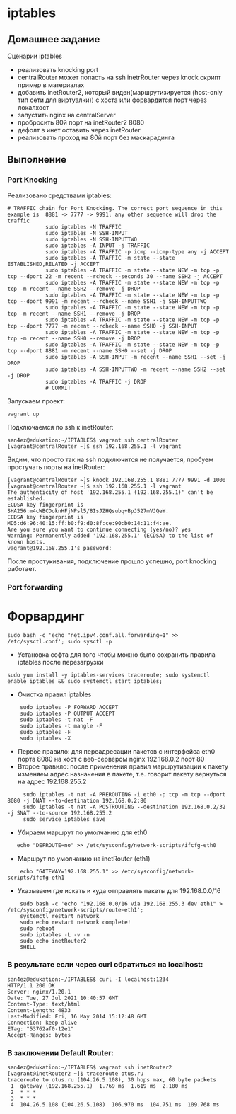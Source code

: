 # iptables
## Домашнее задание
Сценарии iptables

- реализовать knocking port
- centralRouter может попасть на ssh inetrRouter через knock скрипт пример в материалах
- добавить inetRouter2, который виден(маршрутизируется (host-only тип сети для виртуалки)) с хоста или форвардится порт через локалхост
- запустить nginx на centralServer
- пробросить 80й порт на inetRouter2 8080
- дефолт в инет оставить через inetRouter
- реализовать проход на 80й порт без маскарадинга
## Выполнение

### Port Knocking
Реализовано средствами iptables:
````
# TRAFFIC chain for Port Knocking. The correct port sequence in this example is  8881 -> 7777 -> 9991; any other sequence will drop the traffic
            sudo iptables -N TRAFFIC
            sudo iptables -N SSH-INPUT
            sudo iptables -N SSH-INPUTTWO
            sudo iptables -A INPUT -j TRAFFIC
            sudo iptables -A TRAFFIC -p icmp --icmp-type any -j ACCEPT
            sudo iptables -A TRAFFIC -m state --state ESTABLISHED,RELATED -j ACCEPT
            sudo iptables -A TRAFFIC -m state --state NEW -m tcp -p tcp --dport 22 -m recent --rcheck --seconds 30 --name SSH2 -j ACCEPT
            sudo iptables -A TRAFFIC -m state --state NEW -m tcp -p tcp -m recent --name SSH2 --remove -j DROP
            sudo iptables -A TRAFFIC -m state --state NEW -m tcp -p tcp --dport 9991 -m recent --rcheck --name SSH1 -j SSH-INPUTTWO
            sudo iptables -A TRAFFIC -m state --state NEW -m tcp -p tcp -m recent --name SSH1 --remove -j DROP
            sudo iptables -A TRAFFIC -m state --state NEW -m tcp -p tcp --dport 7777 -m recent --rcheck --name SSH0 -j SSH-INPUT
            sudo iptables -A TRAFFIC -m state --state NEW -m tcp -p tcp -m recent --name SSH0 --remove -j DROP
            sudo iptables -A TRAFFIC -m state --state NEW -m tcp -p tcp --dport 8881 -m recent --name SSH0 --set -j DROP
            sudo iptables -A SSH-INPUT -m recent --name SSH1 --set -j DROP
            sudo iptables -A SSH-INPUTTWO -m recent --name SSH2 --set -j DROP
            sudo iptables -A TRAFFIC -j DROP
            # COMMIT
  ````
  Запускаем проект:
  ````
  vagrant up
  ````
  Подключаемся по ssh к inetRouter:
  ````
san4ez@edukation:~/IPTABLES$ vagrant ssh centralRouter
[vagrant@centralRouter ~]$ ssh 192.168.255.1 -l vagrant
````
Видим, что просто так на ssh подключится не получается, пробуем простучать порты на inetRouter:
````
[vagrant@centralRouter ~]$ knock 192.168.255.1 8881 7777 9991 -d 1000
[vagrant@centralRouter ~]$ ssh 192.168.255.1 -l vagrant
The authenticity of host '192.168.255.1 (192.168.255.1)' can't be established.
ECDSA key fingerprint is SHA256:m4cWBCDoknHFjNPsl5/8IsJZHQsubq+BpJ527mVJQeY.
ECDSA key fingerprint is MD5:d6:96:40:15:ff:b0:f9:d0:8f:ce:90:b0:14:11:f4:ae.
Are you sure you want to continue connecting (yes/no)? yes
Warning: Permanently added '192.168.255.1' (ECDSA) to the list of known hosts.
vagrant@192.168.255.1's password:
````
После простукивания, подключение прошло успешно, port knocking работает.

### Port forwarding 
 # Форвардинг
 ````
 sudo bash -c 'echo "net.ipv4.conf.all.forwarding=1" >> /etc/sysctl.conf'; sudo sysctl -p
 ````
 - Установка софта для того чтобы можно было сохранить правила iptables после перезагрузки
 ````
 sudo yum install -y iptables-services traceroute; sudo systemctl enable iptables && sudo systemctl start iptables;
 ````
 - Очистка правил iptables
  ````sudo iptables -P INPUT ACCEPT
      sudo iptables -P FORWARD ACCEPT
      sudo iptables -P OUTPUT ACCEPT
      sudo iptables -t nat -F
      sudo iptables -t mangle -F
      sudo iptables -F
      sudo iptables -X
 ````
  - Первое правило: для переадресации пакетов с интерфейса eth0 порта 8080 на хост с веб-сервером nginx 192.168.0.2 порт 80
  - Второе правило: после применения правил маршрутизации к пакету изменяем адрес назначения в пакете, т.е. говорит пакету вернуться на адрес 192.168.255.2
 ````
      sudo iptables -t nat -A PREROUTING -i eth0 -p tcp -m tcp --dport 8080 -j DNAT --to-destination 192.168.0.2:80
      sudo iptables -t nat -A POSTROUTING --destination 192.168.0.2/32 -j SNAT --to-source 192.168.255.2
      sudo service iptables save
 ````
 
  - Убираем маршрут по умолчанию для eth0
 ````
    echo "DEFROUTE=no" >> /etc/sysconfig/network-scripts/ifcfg-eth0
 ````
   - Маршрут по умолчанию на inetRouter (eth1)
 ````
     echo "GATEWAY=192.168.255.1" >> /etc/sysconfig/network-scripts/ifcfg-eth1
 ````
   - Указываем где искать и куда отправлять пакеты для 192.168.0.0/16
 ````
     sudo bash -c 'echo "192.168.0.0/16 via 192.168.255.3 dev eth1" > /etc/sysconfig/network-scripts/route-eth1';
     systemctl restart network
     sudo echo restart network complete!
     sudo reboot            
     sudo iptables -L -v -n
     sudo echo inetRouter2 
     SHELL
````
### В результате если через curl обратиться на localhost:
````
san4ez@edukation:~/IPTABLES$ curl -I localhost:1234
HTTP/1.1 200 OK
Server: nginx/1.20.1
Date: Tue, 27 Jul 2021 10:40:57 GMT
Content-Type: text/html
Content-Length: 4833
Last-Modified: Fri, 16 May 2014 15:12:48 GMT
Connection: keep-alive
ETag: "53762af0-12e1"
Accept-Ranges: bytes
````
### В заключении Default Router:
````
san4ez@edukation:~/IPTABLES$ vagrant ssh inetRouter2
[vagrant@inetRouter2 ~]$ traceroute otus.ru
traceroute to otus.ru (104.26.5.108), 30 hops max, 60 byte packets
 1  gateway (192.168.255.1)  1.769 ms  1.619 ms  2.180 ms
 2  * * *
 3  * * *
 4  104.26.5.108 (104.26.5.108)  106.970 ms  104.751 ms  109.768 ms

````
